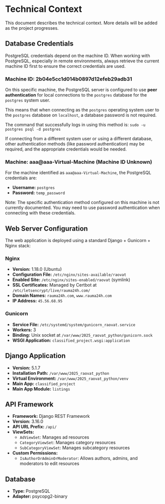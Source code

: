 # Technical Context

This document describes the technical context. More details will be added as the project progresses.

## Database Credentials

PostgreSQL credentials depend on the machine ID. When working with PostgreSQL, especially in remote environments, always retrieve the current machine ID first to ensure the correct credentials are used.

### Machine ID: 2b04e5cc1d014b0897d12efeb29adb31

On this specific machine, the PostgreSQL server is configured to use **peer authentication** for local connections to the `postgres` database for the `postgres` system user.

This means that when connecting as the `postgres` operating system user to the `postgres` database on `localhost`, a database password is not required.

The command that successfully logs in using this method is:
`sudo -u postgres psql -d postgres`

If connecting from a different system user or using a different database, other authentication methods (like password authentication) may be required, and the appropriate credentials would be needed.

### Machine: aaa@aaa-Virtual-Machine (Machine ID Unknown)

For the machine identified as `aaa@aaa-Virtual-Machine`, the PostgreSQL credentials are:
- **Username:** `postgres`
- **Password:** `temp_password`

Note: The specific authentication method configured on this machine is not currently documented. You may need to use password authentication when connecting with these credentials.

## Web Server Configuration

The web application is deployed using a standard Django + Gunicorn + Nginx stack:

### Nginx

- **Version:** 1.18.0 (Ubuntu)
- **Configuration File:** `/etc/nginx/sites-available/raovat`
- **Enabled Site:** `/etc/nginx/sites-enabled/raovat` (symlink)
- **SSL Certificates:** Managed by Certbot at `/etc/letsencrypt/live/rauma24h.com/`
- **Domain Names:** `rauma24h.com`, `www.rauma24h.com`
- **IP Address:** `45.56.68.95`

### Gunicorn

- **Service File:** `/etc/systemd/system/gunicorn_raovat.service`
- **Workers:** 3
- **Binding:** Unix socket at `/var/www/2025_raovat_python/gunicorn.sock`
- **WSGI Application:** `classified_project.wsgi:application`

## Django Application

- **Version:** 5.1.7
- **Installation Path:** `/var/www/2025_raovat_python`
- **Virtual Environment:** `/var/www/2025_raovat_python/venv`
- **Main App:** `classified_project`
- **Main App Module:** `listings`

## API Framework

- **Framework:** Django REST Framework
- **Version:** 3.16.0
- **API URL Prefix:** `/api/`
- **ViewSets:**
  - `AdViewSet`: Manages ad resources
  - `CategoryViewSet`: Manages category resources
  - `SubCategoryViewSet`: Manages subcategory resources
- **Custom Permissions:**
  - `IsAuthorOrAdminOrModerator`: Allows authors, admins, and moderators to edit resources

## Database

- **Type:** PostgreSQL
- **Adapter:** psycopg2-binary
